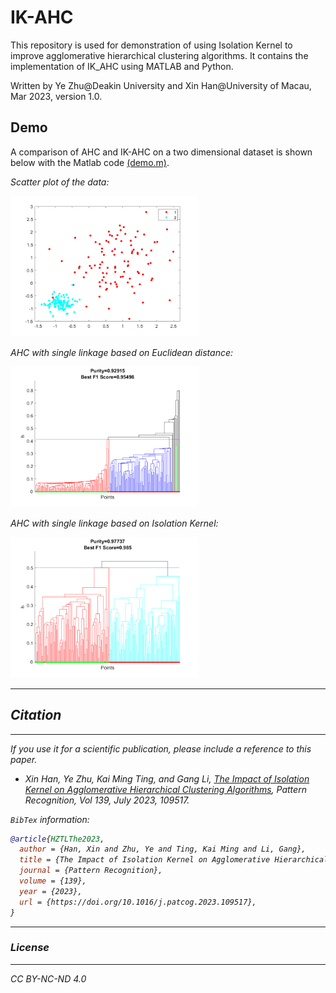 # IK-AHC

This repository is used for demonstration of using Isolation Kernel to improve agglomerative hierarchical clustering algorithms. It contains the implementation of IK_AHC using MATLAB and Python.

Written by Ye Zhu@Deakin University and Xin Han@University of Macau, Mar 2023, version 1.0.

## Demo
A comparison of AHC and IK-AHC on a two dimensional dataset is shown below with the Matlab code [(demo.m)](https://github.com/zhuye88/IK-AHC/tree/main/Matlab/demo/demo.m).

<em>Scatter plot of the data:<em>



<img src="data.png" alt="plot" width="300">

<em>AHC with single linkage based on Euclidean distance:<em>



<img src="ahc.png" alt="plot" width="300">

<em>AHC with single linkage based on Isolation Kernel:<em>

<img src="kahc.png" alt="plot" width="300">

---
## Citation
---
If you use it for a scientific publication, please include a reference to this paper.

* Xin Han, Ye Zhu, Kai Ming Ting, and Gang Li, [The Impact of Isolation Kernel on Agglomerative Hierarchical Clustering Algorithms](https://doi.org/10.1016/j.patcog.2023.109517), <i>Pattern Recognition</i>, Vol 139, July 2023, 109517.

`BibTex` information:

```bibtex
@article{HZTLThe2023,
  author = {Han, Xin and Zhu, Ye and Ting, Kai Ming and Li, Gang},
  title = {The Impact of Isolation Kernel on Agglomerative Hierarchical Clustering Algorithms},
  journal = {Pattern Recognition},
  volume = {139},
  year = {2023},
  url = {https://doi.org/10.1016/j.patcog.2023.109517},
}
```


---
### License
---

CC BY-NC-ND 4.0
